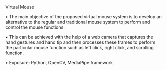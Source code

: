 Virtual Mouse	

•	The main objective of the proposed virtual mouse system is to develop an alternative to the regular and traditional mouse system to perform and control the mouse functions.

•	This can be achieved with the help of a web camera that captures the hand gestures and hand tip and then processes these frames to perform the particular mouse function such as left click, right click, and scrolling function.

•	Exposure: Python, OpenCV, MediaPipe framework

